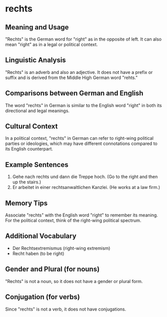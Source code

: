 # rechts
## Meaning and Usage
"Rechts" is the German word for "right" as in the opposite of left. It can also mean "right" as in a legal or political context.
## Linguistic Analysis
"Rechts" is an adverb and also an adjective. It does not have a prefix or suffix and is derived from the Middle High German word "rehts."
## Comparisons between German and English
The word "rechts" in German is similar to the English word "right" in both its directional and legal meanings.
## Cultural Context
In a political context, "rechts" in German can refer to right-wing political parties or ideologies, which may have different connotations compared to its English counterpart.
## Example Sentences
1. Gehe nach rechts und dann die Treppe hoch. (Go to the right and then up the stairs.)
2. Er arbeitet in einer rechtsanwaltlichen Kanzlei. (He works at a law firm.)
## Memory Tips
Associate "rechts" with the English word "right" to remember its meaning. For the political context, think of the right-wing political spectrum.
## Additional Vocabulary
- Der Rechtsextremismus (right-wing extremism)
- Recht haben (to be right)
## Gender and Plural (for nouns)
"Rechts" is not a noun, so it does not have a gender or plural form.
## Conjugation (for verbs)
Since "rechts" is not a verb, it does not have conjugations.